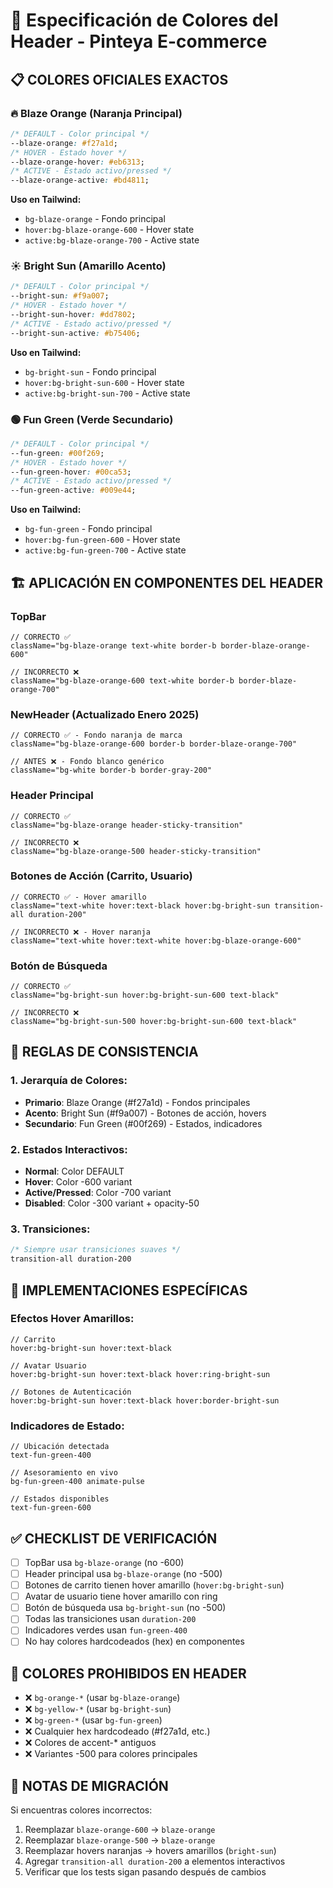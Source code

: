 # 🎨 Especificación de Colores del Header - Pinteya E-commerce

## 📋 **COLORES OFICIALES EXACTOS**

### 🔥 **Blaze Orange (Naranja Principal)**
```css
/* DEFAULT - Color principal */
--blaze-orange: #f27a1d;
/* HOVER - Estado hover */
--blaze-orange-hover: #eb6313;
/* ACTIVE - Estado activo/pressed */
--blaze-orange-active: #bd4811;
```

**Uso en Tailwind:**
- `bg-blaze-orange` - Fondo principal
- `hover:bg-blaze-orange-600` - Hover state
- `active:bg-blaze-orange-700` - Active state

### ☀️ **Bright Sun (Amarillo Acento)**
```css
/* DEFAULT - Color principal */
--bright-sun: #f9a007;
/* HOVER - Estado hover */
--bright-sun-hover: #dd7802;
/* ACTIVE - Estado activo/pressed */
--bright-sun-active: #b75406;
```

**Uso en Tailwind:**
- `bg-bright-sun` - Fondo principal
- `hover:bg-bright-sun-600` - Hover state
- `active:bg-bright-sun-700` - Active state

### 🟢 **Fun Green (Verde Secundario)**
```css
/* DEFAULT - Color principal */
--fun-green: #00f269;
/* HOVER - Estado hover */
--fun-green-hover: #00ca53;
/* ACTIVE - Estado activo/pressed */
--fun-green-active: #009e44;
```

**Uso en Tailwind:**
- `bg-fun-green` - Fondo principal
- `hover:bg-fun-green-600` - Hover state
- `active:bg-fun-green-700` - Active state

## 🏗️ **APLICACIÓN EN COMPONENTES DEL HEADER**

### **TopBar**
```tsx
// CORRECTO ✅
className="bg-blaze-orange text-white border-b border-blaze-orange-600"

// INCORRECTO ❌
className="bg-blaze-orange-600 text-white border-b border-blaze-orange-700"
```

### **NewHeader (Actualizado Enero 2025)**
```tsx
// CORRECTO ✅ - Fondo naranja de marca
className="bg-blaze-orange-600 border-b border-blaze-orange-700"

// ANTES ❌ - Fondo blanco genérico
className="bg-white border-b border-gray-200"
```

### **Header Principal**
```tsx
// CORRECTO ✅
className="bg-blaze-orange header-sticky-transition"

// INCORRECTO ❌
className="bg-blaze-orange-500 header-sticky-transition"
```

### **Botones de Acción (Carrito, Usuario)**
```tsx
// CORRECTO ✅ - Hover amarillo
className="text-white hover:text-black hover:bg-bright-sun transition-all duration-200"

// INCORRECTO ❌ - Hover naranja
className="text-white hover:text-white hover:bg-blaze-orange-600"
```

### **Botón de Búsqueda**
```tsx
// CORRECTO ✅
className="bg-bright-sun hover:bg-bright-sun-600 text-black"

// INCORRECTO ❌
className="bg-bright-sun-500 hover:bg-bright-sun-600 text-black"
```

## 🎯 **REGLAS DE CONSISTENCIA**

### **1. Jerarquía de Colores:**
- **Primario**: Blaze Orange (#f27a1d) - Fondos principales
- **Acento**: Bright Sun (#f9a007) - Botones de acción, hovers
- **Secundario**: Fun Green (#00f269) - Estados, indicadores

### **2. Estados Interactivos:**
- **Normal**: Color DEFAULT
- **Hover**: Color -600 variant
- **Active/Pressed**: Color -700 variant
- **Disabled**: Color -300 variant + opacity-50

### **3. Transiciones:**
```css
/* Siempre usar transiciones suaves */
transition-all duration-200
```

## 🔧 **IMPLEMENTACIONES ESPECÍFICAS**

### **Efectos Hover Amarillos:**
```tsx
// Carrito
hover:bg-bright-sun hover:text-black

// Avatar Usuario
hover:bg-bright-sun hover:text-black hover:ring-bright-sun

// Botones de Autenticación
hover:bg-bright-sun hover:text-black hover:border-bright-sun
```

### **Indicadores de Estado:**
```tsx
// Ubicación detectada
text-fun-green-400

// Asesoramiento en vivo
bg-fun-green-400 animate-pulse

// Estados disponibles
text-fun-green-600
```

## ✅ **CHECKLIST DE VERIFICACIÓN**

- [ ] TopBar usa `bg-blaze-orange` (no -600)
- [ ] Header principal usa `bg-blaze-orange` (no -500)
- [ ] Botones de carrito tienen hover amarillo (`hover:bg-bright-sun`)
- [ ] Avatar de usuario tiene hover amarillo con ring
- [ ] Botón de búsqueda usa `bg-bright-sun` (no -500)
- [ ] Todas las transiciones usan `duration-200`
- [ ] Indicadores verdes usan `fun-green-400`
- [ ] No hay colores hardcodeados (hex) en componentes

## 🚫 **COLORES PROHIBIDOS EN HEADER**

- ❌ `bg-orange-*` (usar `bg-blaze-orange`)
- ❌ `bg-yellow-*` (usar `bg-bright-sun`)
- ❌ `bg-green-*` (usar `bg-fun-green`)
- ❌ Cualquier hex hardcodeado (#f27a1d, etc.)
- ❌ Colores de accent-* antiguos
- ❌ Variantes -500 para colores principales

## 📝 **NOTAS DE MIGRACIÓN**

Si encuentras colores incorrectos:
1. Reemplazar `blaze-orange-600` → `blaze-orange`
2. Reemplazar `blaze-orange-500` → `blaze-orange`
3. Reemplazar hovers naranjas → hovers amarillos (`bright-sun`)
4. Agregar `transition-all duration-200` a elementos interactivos
5. Verificar que los tests sigan pasando después de cambios
